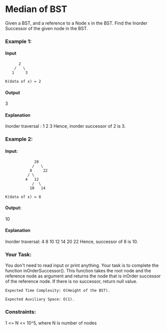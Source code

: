 # Median of BST

Given a BST, and a reference to a Node x in the BST. Find the Inorder Successor of the given node in the BST.

### Example 1:

#### Input

```
      2
    /   \
   1     3

K(data of x) = 2

```

#### Output

3

#### Explanation

Inorder traversal : 1 2 3
Hence, inorder successor of 2 is 3.

### Example 2:

#### Input:

```
             20
            /   \
           8     22
          / \
         4   12
            /  \
           10   14

K(data of x) = 8

```

#### Output:

10

#### Explanation

Inorder traversal: 4 8 10 12 14 20 22
Hence, successor of 8 is 10.

### Your Task:

You don't need to read input or print anything. Your task is to complete the function inOrderSuccessor(). This function takes the root node and the reference node as argument and returns the node that is inOrder successor of the reference node. If there is no successor, return null value.

```
Expected Time Complexity: O(Height of the BST).
```

```
Expected Auxiliary Space: O(1).
```

### Constraints:

1 <= N <= 10^5, where N is number of nodes
